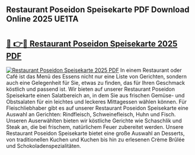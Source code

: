 ## Restaurant Poseidon Speisekarte PDF Download Online 2025 UE1TA

# <h2><a href="http://gcbxol.nevu.top/?p=Restaurant+Poseidon+Speisekarte">🔗 👉🔴 Restaurant Poseidon Speisekarte 2025 PDF</a></h2>

[![Restaurant Poseidon Speisekarte 2025 PDF](https://i.imgur.com/dBaPXMq.png)](http://gcbxol.nevu.top/?p=Restaurant+Poseidon+Speisekarte)
In einem Restaurant oder Café ist das Menü des Essens nicht nur eine Liste von Gerichten, sondern auch eine Gelegenheit für Sie, etwas zu finden, das für Ihren Geschmack köstlich und passend ist. Wir bieten auf unserer Restaurant Poseidon Speisekarte einen Salatbereich an, in dem Sie aus frischen Gemüse- und Obstsalaten für ein leichtes und leckeres Mittagessen wählen können. Für Fleischliebhaber gibt es auf unserer Restaurant Poseidon Speisekarte eine Auswahl an Gerichten: Rindfleisch, Schweinefleisch, Huhn und Fisch. Unseren Auserwählten bieten wir köstliche Gerichte wie Schaschlik und Steak an, die bei frischem, natürlichem Feuer zubereitet werden. Unsere Restaurant Poseidon Speisekarte bietet eine große Auswahl an Desserts, von traditionellen Kuchen und Kuchen bis hin zu erlesenen Crème Brûlée und Schokoladenspezialitäten.
